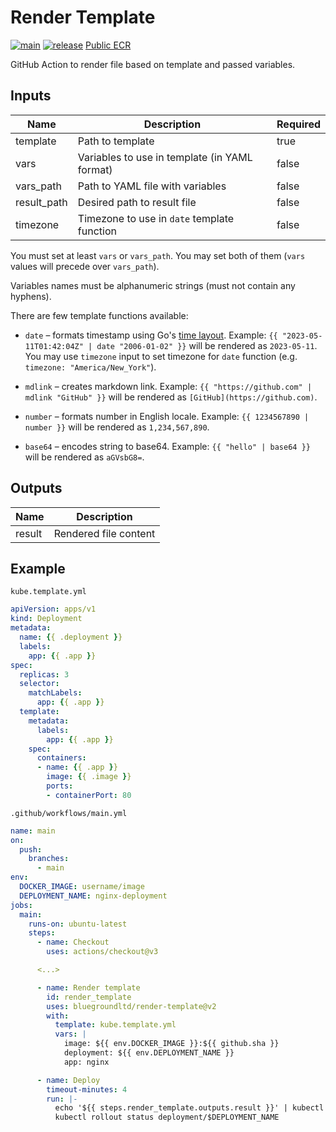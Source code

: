# Render Template

[![main](https://github.com/bluegroundltd/render-template/actions/workflows/main.yml/badge.svg)](https://github.com/bluegroundltd/render-template/actions/workflows/main.yml)
[![release](https://github.com/bluegroundltd/render-template/actions/workflows/release.yml/badge.svg)](https://github.com/bluegroundltd/render-template/actions/workflows/release.yml)
[Public ECR](https://gallery.ecr.aws/l2j5o5b6/bluegroundltd/render-template)

GitHub Action to render file based on template and passed variables.

## Inputs

| Name        | Description                                   | Required |
|-------------|-----------------------------------------------|----------|
| template    | Path to template                              | true     |
| vars        | Variables to use in template (in YAML format) | false    |
| vars_path   | Path to YAML file with variables              | false    |
| result_path | Desired path to result file                   | false    |
| timezone    | Timezone to use in `date` template function   | false    |

You must set at least `vars` or `vars_path`.
You may set both of them (`vars` values will precede over `vars_path`).

Variables names must be alphanumeric strings (must not contain any hyphens).

There are few template functions available:

- `date` – formats timestamp using Go's [time layout](https://golang.org/pkg/time/#pkg-constants).
  Example: `{{ "2023-05-11T01:42:04Z" | date "2006-01-02" }}` will be rendered as `2023-05-11`.
  You may use `timezone` input to set timezone for `date` function (e.g. `timezone: "America/New_York"`).

- `mdlink` – creates markdown link.
  Example: `{{ "https://github.com" | mdlink "GitHub" }}` will be rendered as `[GitHub](https://github.com)`.

- `number` – formats number in English locale.
  Example: `{{ 1234567890 | number }}` will be rendered as `1,234,567,890`.

- `base64` – encodes string to base64.
  Example: `{{ "hello" | base64 }}` will be rendered as `aGVsbG8=`.

## Outputs

| Name   | Description           |
|--------|-----------------------|
| result | Rendered file content |

## Example

`kube.template.yml`

```yml
apiVersion: apps/v1
kind: Deployment
metadata:
  name: {{ .deployment }}
  labels:
    app: {{ .app }}
spec:
  replicas: 3
  selector:
    matchLabels:
      app: {{ .app }}
  template:
    metadata:
      labels:
        app: {{ .app }}
    spec:
      containers:
      - name: {{ .app }}
        image: {{ .image }}
        ports:
        - containerPort: 80
```

`.github/workflows/main.yml`

```yml
name: main
on:
  push:
    branches:
      - main
env:
  DOCKER_IMAGE: username/image
  DEPLOYMENT_NAME: nginx-deployment
jobs:
  main:
    runs-on: ubuntu-latest
    steps:
      - name: Checkout
        uses: actions/checkout@v3

      <...>

      - name: Render template
        id: render_template
        uses: bluegroundltd/render-template@v2
        with:
          template: kube.template.yml
          vars: |
            image: ${{ env.DOCKER_IMAGE }}:${{ github.sha }}
            deployment: ${{ env.DEPLOYMENT_NAME }}
            app: nginx

      - name: Deploy
        timeout-minutes: 4
        run: |-
          echo '${{ steps.render_template.outputs.result }}' | kubectl apply -f -
          kubectl rollout status deployment/$DEPLOYMENT_NAME
```
